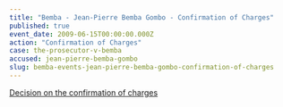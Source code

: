 ```yaml
---
title: "Bemba - Jean-Pierre Bemba Gombo - Confirmation of Charges"
published: true
event_date: 2009-06-15T00:00:00.000Z
action: "Confirmation of Charges"
case: the-prosecutor-v-bemba
accused: jean-pierre-bemba-gombo
slug: bemba-events-jean-pierre-bemba-gombo-confirmation-of-charges
---
```


[Decision on the confirmation of charges](http://www.icc-cpi.int/iccdocs/doc/doc699541.pdf)
